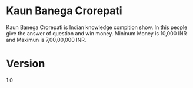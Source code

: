 # Kaun Banega Crorepati

Kaun Banega Crorepati is Indian knowledge compition show. In this people give the answer of question and win money.
Mininum Money is 10,000 INR and Maximun is 7,00,00,000 INR.

# Version
1.0
